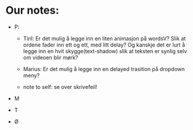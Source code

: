 # Our notes:

- P:
    - Tiril: Er det mulig å legge inn en liten animasjon på wordsV? Slik at ordene fader inn ett og ett, med litt delay? Og kanskje det er lurt å legge inn en hvit skygge(text-shadow) slik at teksten er synlig selv om videoen blir mørk?

    - Marius: Er det mulig å legge inn en delayed trasition på dropdown meny?

    - note to self: se over skrivefeil!






- M 




- T




- Ø 


